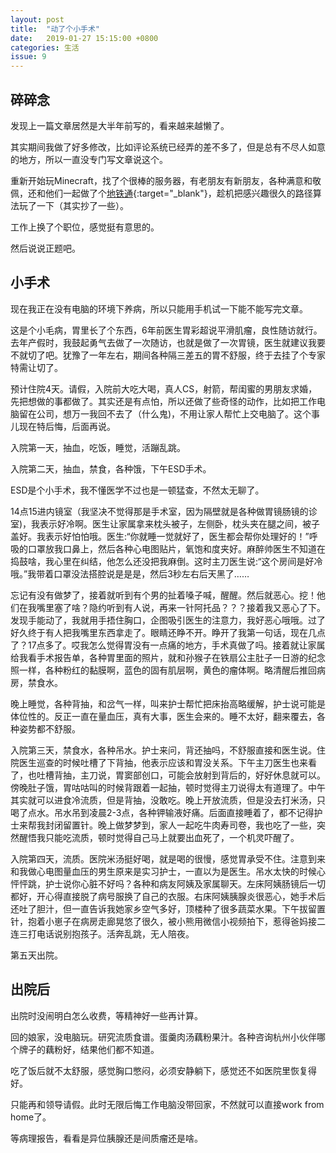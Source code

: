 ```yaml
---
layout: post
title:  "动了个小手术"
date:   2019-01-27 15:15:00 +0800
categories: 生活
issue: 9
---
```

## 碎碎念

发现上一篇文章居然是大半年前写的，看来越来越懒了。

其实期间我做了好多修改，比如评论系统已经弄的差不多了，但是总有不尽人如意的地方，所以一直没专门写文章说这个。

重新开始玩Minecraft，找了个很棒的服务器，有老朋友有新朋友，各种满意和敬佩，还和他们一起做了个[地铁通](/zamsub){:target="_blank"}，趁机把感兴趣很久的路径算法玩了一下（其实抄了一些）。

工作上换了个职位，感觉挺有意思的。

然后说说正题吧。

<!--more-->

## 小手术

现在我正在没有电脑的环境下养病，所以只能用手机试一下能不能写完文章。

这是个小毛病，胃里长了个东西，6年前医生胃彩超说平滑肌瘤，良性随访就行。去年产假时，我鼓起勇气去做了一次随访，也就是做了一次胃镜，医生就建议我要不就切了吧。犹豫了一年左右，期间各种隔三差五的胃不舒服，终于去挂了个专家特需让切了。

预计住院4天。请假，入院前大吃大喝，真人CS，射箭，帮闺蜜的男朋友求婚，先把想做的事都做了。其实还是有点怕，所以还做了些奇怪的动作，比如把工作电脑留在公司，想万一我回不去了（什么鬼)，不用让家人帮忙上交电脑了。这个事儿现在特后悔，后面再说。

入院第一天，抽血，吃饭，睡觉，活蹦乱跳。

入院第二天，抽血，禁食，各种饿，下午ESD手术。

ESD是个小手术，我不懂医学不过也是一顿猛查，不然太无聊了。

14点15进内镜室（我坚决不觉得那是手术室，因为隔壁就是各种做胃镜肠镜的诊室)，我表示好冷啊。医生让家属拿来枕头被子，左侧卧，枕头夹在腿之间，被子盖好。我表示好怕怕哦。医生:“你就睡一觉就好了，医生都会帮你处理好的！”呼吸的口罩放我口鼻上，然后各种心电图贴片，氧饱和度夹好。麻醉帅医生不知道在捣鼓啥，我心里在纠结，他怎么还没把我麻倒。这时主刀医生说:“这个房间是好冷哦。”我带着口罩没法搭腔说是是是，然后3秒左右后天黑了……

忘记有没有做梦了，接着就听到有个男的扯着嗓子喊，醒醒。然后就恶心。挖！他们在我嘴里塞了啥？隐约听到有人说，再来一针阿托品？？？接着我又恶心了下。发现手能动了，我就用手捂住胸口，企图吸引医生的注意力，我好恶心哦哦。过了好久终于有人把我嘴里东西拿走了。眼睛还睁不开。睁开了我第一句话，现在几点了？17点多了。哎我怎么觉得胃没有一点痛的地方，手术真做了吗。接着就让家属给我看手术报告单，各种胃里面的照片，就和孙猴子在铁扇公主肚子一日游的纪念照一样，各种粉红的黏膜啊，蓝色的固有肌层啊，黄色的瘤体啊。略清醒后推回病房，禁食水。

晚上睡觉，各种背抽，和岔气一样，叫来护士帮忙把床抬高略缓解，护士说可能是体位性的。反正一直在量血压，真有大事，医生会来的。睡不太好，翻来覆去，各种姿势都不舒服。

入院第三天，禁食水，各种吊水。护士来问，背还抽吗，不舒服直接和医生说。住院医生巡查的时候吐槽了下背抽，他表示应该和胃没关系。下午主刀医生也来看了，也吐槽背抽，主刀说，胃窦部创口，可能会放射到背后的，好好休息就可以。傍晚肚子饿，胃咕咕叫的时候背跟着一起抽，顿时觉得主刀说得太有道理了。中午其实就可以进食冷流质，但是背抽，没敢吃。晚上开放流质，但是没去打米汤，只喝了点水。吊水吊到凌晨2-3点，各种钾输液好痛。后面直接睡着了，都不记得护士来帮我封闭留置针。晚上做梦梦到，家人一起吃牛肉寿司卷，我也吃了一些，突然醒悟我只能吃流质，顿时觉得自己马上就要出血死了，一个机灵吓醒了。

入院第四天，流质。医院米汤挺好喝，就是喝的很慢，感觉胃承受不住。注意到来和我做心电图量血压的男生原来是实习护士，一直以为是医生。吊水太快的时候心怦怦跳，护士说你心脏不好吗？各种和病友阿姨及家属聊天。左床阿姨肠镜后一切都好，开心得直接脱了病号服换了自己的衣服。右床阿姨胰腺炎很恶心，她手术后还吐了胆汁，但一直告诉我她家乡空气多好，顶楼种了很多蔬菜水果。下午拔留置针，抱着小崽子在病房走廊晃悠了很久，被小熊用微信小视频拍下，惹得爸妈接二连三打电话说别抱孩子。活奔乱跳，无人陪夜。

第五天出院。

## 出院后

出院时没闹明白怎么收费，等精神好一些再计算。

回的娘家，没电脑玩。研究流质食谱。蛋羹肉汤藕粉果汁。各种咨询杭州小伙伴哪个牌子的藕粉好，结果他们都不知道。

吃了饭后就不太舒服，感觉胸口憋闷，必须安静躺下，感觉还不如医院里恢复得好。

只能再和领导请假。此时无限后悔工作电脑没带回家，不然就可以直接work from home了。

等病理报告，看看是异位胰腺还是间质瘤还是啥。

